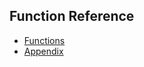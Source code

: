 


## Function Reference

* [Functions](../Function%20Reference/Functions/README.md)
* [Appendix](../Function%20Reference/Appendix/README.md)

